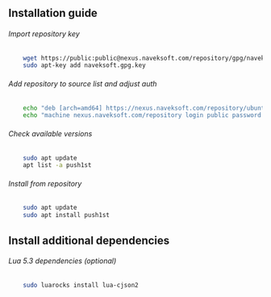 ## Installation guide

###### Import repository key

```bash
	wget https://public:public@nexus.naveksoft.com/repository/gpg/naveksoft.gpg.key -O naveksoft.gpg.key
	sudo apt-key add naveksoft.gpg.key
```

###### Add repository to source list and adjust auth
```bash
	echo "deb [arch=amd64] https://nexus.naveksoft.com/repository/ubuntu-universe/ universe main" | sudo tee /etc/apt/sources.list.d/naveksoft-universe.list
	echo "machine nexus.naveksoft.com/repository login public password public" | sudo tee /etc/apt/auth.conf.d/nexus.naveksoft.com.conf
```


###### Check available versions
```bash
	sudo apt update
	apt list -a push1st
```

###### Install from repository

```bash
	sudo apt update
	sudo apt install push1st
```

## Install additional dependencies

###### Lua 5.3 dependencies (optional)

```bash
	sudo luarocks install lua-cjson2
```
